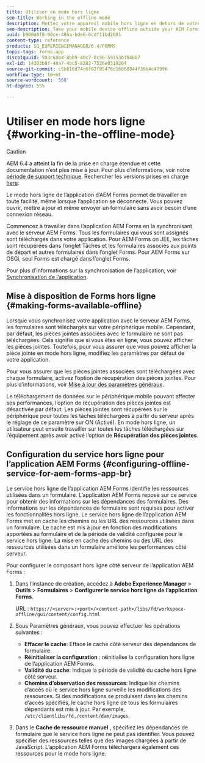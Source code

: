 ```yaml
---
title: Utiliser en mode hors ligne
seo-title: Working in the offline mode
description: Mettez votre appareil mobile hors ligne en dehors de votre plage de réseau AEM Forms ou en mode hors ligne complet et travaillez sur l’application AEM Forms
seo-description: Take your mobile device offline outside your AEM Forms network range or in a completely offline mode and work on the AEM Forms app
uuid: b900a0f8-90ce-486a-bde6-6cdf11bd2801
content-type: reference
products: SG_EXPERIENCEMANAGER/6.4/FORMS
topic-tags: forms-app
discoiquuid: 9a3c6ab4-8bb9-40c7-8c56-59153b364887
exl-id: 14303b8f-40a7-4bc5-8282-7526e0319264
source-git-commit: c5b816d74c6f02f85476d16868844f39b4c47996
workflow-type: tm+mt
source-wordcount: '568'
ht-degree: 55%

---
```


# Utiliser en mode hors ligne {#working-in-the-offline-mode}

>[!CAUTION]
>
>AEM 6.4 a atteint la fin de la prise en charge étendue et cette documentation n’est plus mise à jour. Pour plus d’informations, voir notre [période de support technique](https://helpx.adobe.com/fr/support/programs/eol-matrix.html). Rechercher les versions prises en charge [here](https://experienceleague.adobe.com/docs/?lang=fr).

Le mode hors ligne de l’application d’AEM Forms permet de travailler en toute facilité, même lorsque l’application se déconnecte. Vous pouvez ouvrir, mettre à jour et même envoyer un formulaire sans avoir besoin d’une connexion réseau.

Commencez à travailler dans l’application AEM Forms en la synchronisant avec le serveur AEM Forms. Tous les formulaires qui vous sont assignés sont téléchargés dans votre application. Pour AEM Forms on JEE, les tâches sont récupérées dans l’onglet Tâches et les formulaires associés aux points de départ et autres formulaires dans l’onglet Forms. Pour AEM Forms sur OSGi, seul Forms est chargé dans l’onglet Forms.

Pour plus d’informations sur la synchronisation de l’application, voir [Synchronisation de l’application](/help/forms/using/sync-app.md).

## Mise à disposition de Forms hors ligne {#making-forms-available-offline}

Lorsque vous synchronisez votre application avec le serveur AEM Forms, les formulaires sont téléchargés sur votre périphérique mobile. Cependant, par défaut, les pièces jointes associées avec le formulaire ne sont pas téléchargées. Cela signifie que si vous êtes en ligne, vous pouvez afficher les pièces jointes. Toutefois, pour vous assurer que vous pouvez afficher la pièce jointe en mode hors ligne, modifiez les paramètres par défaut de votre application.

Pour vous assurer que les pièces jointes associées sont téléchargées avec chaque formulaire, activez l’option de récupération des pièces jointes. Pour plus d’informations, voir [Mise à jour des paramètres généraux](/help/forms/using/update-general-settings.md).

Le téléchargement de données sur le périphérique mobile pouvant affecter ses performances, l’option de récupération des pièces jointes est désactivée par défaut. Les pièces jointes sont récupérées sur le périphérique pour toutes les tâches téléchargées à partir du serveur après le réglage de ce paramètre sur ON (Activé). En mode hors ligne, un utilisateur peut ensuite travailler sur toutes les tâches téléchargées sur l’équipement après avoir activé l’option de **Récupération des pièces jointes**.

## Configuration du service hors ligne pour l’application AEM Forms {#configuring-offline-service-for-aem-forms-app-br}

Le service hors ligne de l’application AEM Forms identifie les ressources utilisées dans un formulaire. L’application AEM Forms repose sur ce service pour obtenir des informations sur les dépendances des formulaires. Des informations sur les dépendances de formulaire sont requises pour activer les fonctionnalités hors ligne. Le service hors ligne de l’application AEM Forms met en cache les chemins ou les URL des ressources utilisées dans un formulaire. Le cache est mis à jour en fonction des modifications apportées au formulaire et de la période de validité configurée pour le service hors ligne. La mise en cache des chemins ou des URL des ressources utilisées dans un formulaire améliore les performances côté serveur.

Pour configurer le composant hors ligne côté serveur de l’application AEM Forms :

1. Dans l’instance de création, accédez à **Adobe Experience Manager** > **Outils** > **Formulaires** > **Configurer le service hors ligne de l’application Forms**.

   URL : `https://<server>:<port>/<context-path>/libs/fd/workspace-offline/gui/content/config.html`

1. Sous Paramètres généraux, vous pouvez effectuer les opérations suivantes :

   * **Effacer le cache**: Efface le cache côté serveur des dépendances de formulaire.
   * **Réinitialiser la configuration** : réinitialise la configuration hors ligne de l’application AEM Forms.
   * **Validité du cache**: Indique la période de validité du cache hors ligne côté serveur.
   * **Chemins d’observation des ressources**: Indique les chemins d’accès où le service hors ligne surveille les modifications des ressources. Si des modifications se produisent dans les chemins d’accès spécifiés, le cache hors ligne de tous les formulaires dépendants est mis à jour. Par exemple, `/etc/clientlibs/fd,/content/dam/images`.

1. Dans le **Cache de ressource manuel** , spécifiez les dépendances de formulaire que le service hors ligne ne peut pas identifier. Vous pouvez spécifier des ressources telles que des images chargées à partir de JavaScript. L’application AEM Forms téléchargera également ces ressources pour le mode hors ligne.
